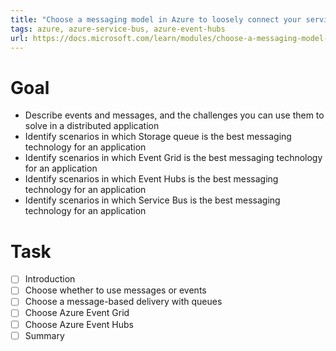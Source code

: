 ```yaml
---
title: "Choose a messaging model in Azure to loosely connect your services"
tags: azure, azure-service-bus, azure-event-hubs
url: https://docs.microsoft.com/learn/modules/choose-a-messaging-model-in-azure-to-connect-your-services/index
---
```


# Goal
- Describe events and messages, and the challenges you can use them to solve in a distributed application
- Identify scenarios in which Storage queue is the best messaging technology for an application
- Identify scenarios in which Event Grid is the best messaging technology for an application
- Identify scenarios in which Event Hubs is the best messaging technology for an application
- Identify scenarios in which Service Bus is the best messaging technology for an application

# Task
- [ ] Introduction
- [ ] Choose whether to use messages or events
- [ ] Choose a message-based delivery with queues
- [ ] Choose Azure Event Grid
- [ ] Choose Azure Event Hubs
- [ ] Summary
